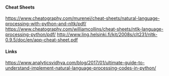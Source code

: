 #### Cheat Sheets
https://www.cheatography.com/murenei/cheat-sheets/natural-language-processing-with-python-and-nltk/pdf/
https://www.cheatography.com/williamcollins/cheat-sheets/ntlk-language-processing-python/pdf/
http://www.ling.helsinki.fi/kit/2008s/clt231/nltk-0.9.5/doc/en/app-cheat-sheet.pdf

#### Links
https://www.analyticsvidhya.com/blog/2017/01/ultimate-guide-to-understand-implement-natural-language-processing-codes-in-python/
